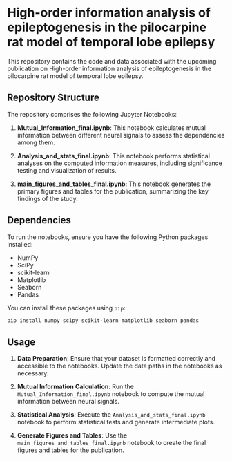 # High-order information analysis of epileptogenesis in the pilocarpine rat model of temporal lobe epilepsy

This repository contains the code and data associated with the upcoming publication on High-order information analysis of epileptogenesis in the pilocarpine rat model of temporal lobe epilepsy.

## Repository Structure

The repository comprises the following Jupyter Notebooks:

1. **Mutual_Information_final.ipynb**: This notebook calculates mutual information between different neural signals to assess the dependencies among them.

2. **Analysis_and_stats_final.ipynb**: This notebook performs statistical analyses on the computed information measures, including significance testing and visualization of results.

3. **main_figures_and_tables_final.ipynb**: This notebook generates the primary figures and tables for the publication, summarizing the key findings of the study.

## Dependencies

To run the notebooks, ensure you have the following Python packages installed:

- NumPy
- SciPy
- scikit-learn
- Matplotlib
- Seaborn
- Pandas

You can install these packages using `pip`:

```bash
pip install numpy scipy scikit-learn matplotlib seaborn pandas
```

## Usage

1. **Data Preparation**: Ensure that your dataset is formatted correctly and accessible to the notebooks. Update the data paths in the notebooks as necessary.

2. **Mutual Information Calculation**: Run the `Mutual_Information_final.ipynb` notebook to compute the mutual information between neural signals.

3. **Statistical Analysis**: Execute the `Analysis_and_stats_final.ipynb` notebook to perform statistical tests and generate intermediate plots.

4. **Generate Figures and Tables**: Use the `main_figures_and_tables_final.ipynb` notebook to create the final figures and tables for the publication.
